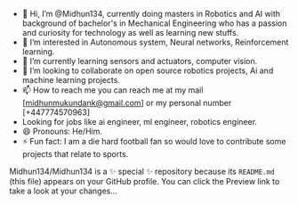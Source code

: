 - 👋 Hi, I’m @Midhun134, currently doing masters in Robotics and AI with background of bachelor's in Mechanical Engineering who has a passion and curiosity for technology as well as learning new stuffs.
- 👀 I’m interested in Autonomous system, Neural networks, Reinforcement learning.
- 🌱 I’m currently learning sensors and actuators, computer vision.
- 💞️ I’m looking to collaborate on open source robotics projects, Ai and machine learning projects.
- 📫 How to reach me you can reach me at my mail [midhunmukundank@gmail.com] or my personal number [+447774570963]
- Looking for jobs like ai engineer, ml engineer, robotics engineer.
- 😄 Pronouns: He/Him.
- ⚡ Fun fact: I am a die hard football fan so would love to contribute some projects that relate to sports.

Midhun134/Midhun134 is a ✨ special ✨ repository because its `README.md` (this file) appears on your GitHub profile.
You can click the Preview link to take a look at your changes...
